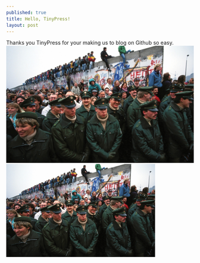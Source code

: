 ```yaml
---
published: true
title: Hello, TinyPress!
layout: post
---
```

Thanks you TinyPress for your making us to blog on Github so easy.
![Berlin Wall](https://github.com/GuanglinDu/images/blob/master/2016/Berlin-wall_simon_heffer.jpg?raw=true)
<img src="https://github.com/GuanglinDu/images/blob/master/2016/Berlin-wall_simon_heffer.jpg?raw=true" width="400">
